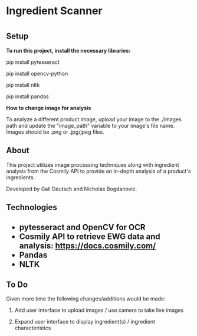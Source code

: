 <h1>Ingredient Scanner<h1>

<h2>Setup</h2>

<b>To run this project, install the necessary libraries:</b>

pip install pytesseract

pip install opencv-python

pip install nltk

pip install pandas

<b>How to change image for analysis</b>

To analyze a different product image, upload your image to the ./images path and update the "image_path" variable to your image's file name. Images should be .png or .jpg/jpeg files.

<h2>About</h2>

This project utilizes image processing techniques along with ingredient analysis from the Cosmily API to provide an in-depth analysis of a product's ingredients.

Developed by Gali Deutsch and Nicholas Bogdanovic.

<h2>Technologies<h2> 

* pytesseract and OpenCV for OCR
* Cosmily API to retrieve EWG data and analysis: https://docs.cosmily.com/
* Pandas
* NLTK

<h2>To Do</h2>

Given more time the following changes/additions would be made:

1. Add user interface to upload images / use camera to take live images

2. Expand user interface to display ingredient(s) / ingredient characteristics

